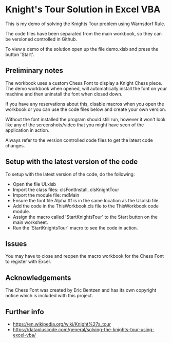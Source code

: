 # Knight's Tour Solution in Excel VBA

This is my demo of solving the Knights Tour problem using Warnsdorf Rule.

The code files have been separated from the main workbook, so they can be versioned controlled in Github.

To view a demo of the solution open up the file demo.xlsb and press the button 'Start'.


## Preliminary notes

The workbook uses a custom Chess Font to display a Knight Chess piece. The demo workbook when opened, will automatically install the font on your machine and then
uninstall the font when closed down.

If you have any reservations about this, disable macros when you open the workbook or you can use the code files below and create your own version.

Without the font installed the program should still run, however it won't look like any of the screenshots/video that you might have seen of the application in action.

Always refer to the version controlled code files to get the latest code changes.


## Setup with the latest version of the code 

To setup with the latest version of the code, do the following:

- Open the file UI.xlsb
- Import the class files: clsFontInstall, clsKnightTour
- Import the module file: mdMain
- Ensure the font file Alpha.ttf is in the same location as the UI.xlsb file.
- Add the code in the ThisWorkbook.cls file to the ThisWorkbook code module.
- Assign the macro called 'StartKnightsTour' to the Start button on the main worksheet.
- Run the 'StartKnightsTour' macro to see the code in action.


## Issues

You may have to close and reopen the macro workbook for the Chess Font to register with Excel.

## Acknowledgements

The Chess Font was created by Eric Bentzen and has its own copyright notice which is included with this project.

## Further info

- https://en.wikipedia.org/wiki/Knight%27s_tour
- https://datapluscode.com/general/solving-the-knights-tour-using-excel-vba/
